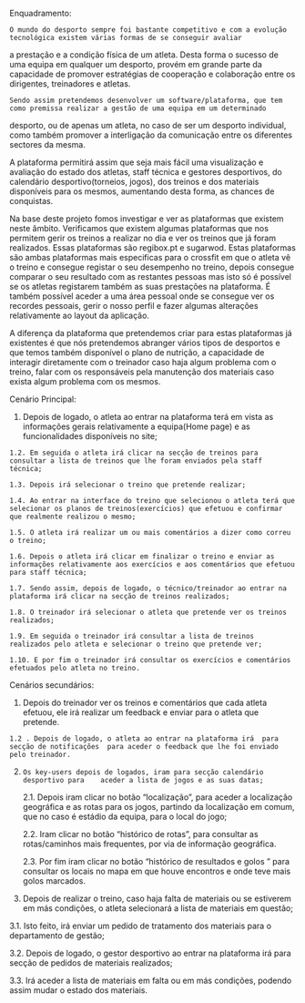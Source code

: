Enquadramento:

    O mundo do desporto sempre foi bastante competitivo e com a evolução tecnológica existem várias formas de se conseguir avaliar 
  a prestação e a condição física de um atleta. Desta forma o sucesso de uma equipa em qualquer um desporto, provém em grande parte 
  da capacidade de promover estratégias de  cooperação e colaboração entre os dirigentes, treinadores e atletas.
  
    Sendo assim pretendemos desenvolver um software/plataforma, que tem como premissa realizar a gestão de uma equipa em um determinado 
  desporto, ou de apenas um atleta, no caso de ser um desporto individual, como também  promover a interligação da comunicação entre os 
  diferentes sectores da mesma.
  
   A plataforma permitirá assim que seja mais fácil uma visualização e avaliação do estado dos atletas, staff técnica e gestores desportivos,
 do calendário desportivo(torneios, jogos), dos treinos e dos materiais disponíveis para os mesmos, aumentando desta forma, as chances de conquistas.
 
   Na base deste projeto fomos investigar e ver as plataformas que existem neste âmbito. Verificamos que existem algumas plataformas que nos permitem 
  gerir os treinos a realizar no dia e ver os treinos que já foram realizados. Essas plataformas são regibox.pt e sugarwod. Estas plataformas são ambas 
  plataformas mais especificas para o crossfit em que o atleta vê o treino e consegue registar o seu desempenho no treino, depois consegue comparar o 
  seu resultado com as restantes pessoas mas isto só é possível se os atletas registarem também as suas prestações na plataforma. É também possível aceder 
  a uma área pessoal onde se consegue ver os recordes pessoais, gerir o nosso perfil e fazer algumas alterações relativamente ao layout da aplicação. 

  A diferença da plataforma que pretendemos criar para estas plataformas já existentes é que nós pretendemos abranger vários tipos de desportos e que 
temos também disponível o plano de nutrição, a capacidade de interagir diretamente com o treinador caso haja algum problema com o treino, falar com
os responsáveis pela manutenção dos materiais caso exista algum problema com os mesmos.



Cenário Principal:

  1. Depois de logado, o atleta ao entrar na plataforma terá em vista as informações gerais relativamente a equipa(Home page) e as funcionalidades disponíveis no site;

    1.2. Em seguida o atleta irá clicar na secção de treinos para consultar a lista de treinos que lhe foram enviados pela staff técnica;

    1.3. Depois irá selecionar o treino que pretende realizar;

    1.4. Ao entrar na interface do treino que selecionou o atleta terá que selecionar os planos de treinos(exercícios) que efetuou e confirmar que realmente realizou o mesmo;

    1.5. O atleta irá realizar um ou mais comentários a dizer como correu o treino;

    1.6. Depois o atleta irá clicar em finalizar o treino e enviar as informações relativamente aos exercícios e aos comentários que efetuou para staff técnica;

    1.7. Sendo assim, depois de logado, o técnico/treinador ao entrar na plataforma irá clicar na secção de treinos realizados;

    1.8. O treinador irá selecionar o atleta que pretende ver os treinos realizados;

    1.9. Em seguida o treinador irá consultar a lista de treinos realizados pelo atleta e selecionar o treino que pretende ver; 

    1.10. E por fim o treinador irá consultar os exercícios e comentários efetuados pelo atleta no treino.

Cenários secundários:
     
  1.	Depois do treinador ver os treinos e comentários que cada atleta efetuou, ele irá realizar um feedback e enviar para o atleta que pretende.

    1.2	. Depois de logado, o atleta ao entrar na plataforma irá  para secção de notificações  para aceder o feedback que lhe foi enviado pelo treinador.

  2.	 Os key-users depois de logados, iram para secção calendário desportivo para    aceder a lista de jogos e as suas datas;

     2.1. Depois iram clicar no botão “localização”, para aceder a localização geográfica e as rotas para os jogos, partindo da localização em comum, que no caso é estádio da equipa, para o local do jogo;

     2.2. Iram clicar no botão “histórico de rotas”, para consultar as rotas/caminhos mais frequentes, por via de informação geográfica. 

     2.3. Por fim iram clicar no botão “histórico de resultados e golos ” para consultar os locais no mapa em que houve encontros e onde teve mais golos marcados.


	
3. Depois de realizar o treino, caso haja falta de materiais ou se estiverem em más condições, o atleta selecionará a lista de materiais em questão;

  3.1. Isto feito, irá enviar um pedido de tratamento dos materiais para o departamento de gestão;

  3.2. Depois de logado, o gestor desportivo ao entrar na plataforma irá para secção de pedidos de materiais realizados;

  3.3. Irá aceder a lista de materiais em falta ou em más condições, podendo assim mudar o estado dos materiais.

